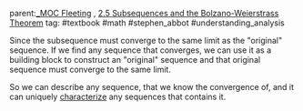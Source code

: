 parent:[_MOC Fleeting](_MOC%20Fleeting.md) , [2.5 Subsequences and the Bolzano-Weierstrass Theorem](2.5%20Subsequences%20and%20the%20Bolzano-Weierstrass%20Theorem.md)
tag: #textbook #math #stephen_abbot #understanding_analysis

Since the subsequence must converge to the same limit as the "original" sequence. If we find any sequence that converges, we can use it as a building block to construct an "original" sequence and that original sequence must converge to the same limit. 

So we can describe any sequence, that we know the convergence of, and it can uniquely <u>characterize</u> any sequences that contains it.